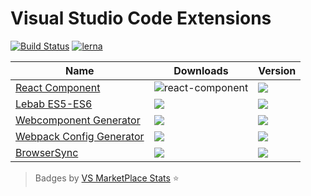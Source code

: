 # Visual Studio Code Extensions

[![Build Status](https://travis-ci.org/remicass/vscode-exts.svg?branch=master)](https://travis-ci.org/remicass/vscode-exts)
[![lerna](https://img.shields.io/badge/maintained%20with-lerna-cc00ff.svg)](https://lernajs.io/)

| Name  | Downloads  | Version |
|---|---|---|
|[React Component][1]   | ![react-component](https://vsmarketplacebadge.jeremyrajan.com/v1/VSMarketplaceBadge/badge.svg?itemName=jeremyrajan.react-component&install)   | ![](https://vsmarketplacebadge.jeremyrajan.com/v1/VSMarketplaceBadge/badge.svg?itemName=jeremyrajan.react-component&version)
|[Lebab ES5-ES6][2]   |![](https://vsmarketplacebadge.jeremyrajan.com/v1/VSMarketplaceBadge/badge.svg?itemName=jeremyrajan.vscode-lebab&install)   | ![](https://vsmarketplacebadge.jeremyrajan.com/v1/VSMarketplaceBadge/badge.svg?itemName=jeremyrajan.vscode-lebab&version) 
|[Webcomponent Generator][3]   |![](https://vsmarketplacebadge.jeremyrajan.com/v1/VSMarketplaceBadge/badge.svg?itemName=jeremyrajan.webcomponent-generator&install)   | ![](https://vsmarketplacebadge.jeremyrajan.com/v1/VSMarketplaceBadge/badge.svg?itemName=jeremyrajan.webcomponent-generator&version)
|[Webpack Config Generator][4] |![](https://vsmarketplacebadge.jeremyrajan.com/v1/VSMarketplaceBadge/badge.svg?itemName=jeremyrajan.webpack&install) | ![](https://vsmarketplacebadge.jeremyrajan.com/v1/VSMarketplaceBadge/badge.svg?itemName=jeremyrajan.webpack&version)
|[BrowserSync][5] |![](https://vsmarketplacebadge.jeremyrajan.com/v1/VSMarketplaceBadge/badge.svg?itemName=jeremyrajan.browsersync&install) | ![](https://vsmarketplacebadge.jeremyrajan.com/v1/VSMarketplaceBadge/badge.svg?itemName=jeremyrajan.browsersync&version)

> Badges by [VS MarketPlace Stats](https://github.com/jeremyrajan/vs-marketplace-stats) :star:

[1]: https://marketplace.visualstudio.com/items?itemName=jeremyrajan.react-component
[2]: https://marketplace.visualstudio.com/items?itemName=jeremyrajan.vscode-lebab
[3]: https://marketplace.visualstudio.com/items?itemName=jeremyrajan.webcomponent-generator
[4]: https://marketplace.visualstudio.com/items?itemName=jeremyrajan.webpack
[5]: https://marketplace.visualstudio.com/items?itemName=jeremyrajan.browsersync
